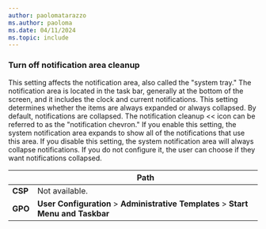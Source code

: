 ```yaml
---
author: paolomatarazzo
ms.author: paoloma
ms.date: 04/11/2024
ms.topic: include
---
```


### Turn off notification area cleanup

This setting affects the notification area, also called the "system tray." The notification area is located in the task bar, generally at the bottom of the screen, and it includes the clock and current notifications. This setting determines whether the items are always expanded or always collapsed. By default, notifications are collapsed. The notification cleanup << icon can be referred to as the "notification chevron." If you enable this setting, the system notification area expands to show all of the notifications that use this area. If you disable this setting, the system notification area will always collapse notifications. If you do not configure it, the user can choose if they want notifications collapsed.

|  | Path |
|--|--|
| **CSP** | Not available. |
| **GPO** | **User Configuration** > **Administrative Templates** > **Start Menu and Taskbar** |
